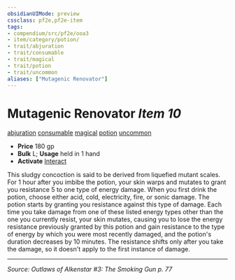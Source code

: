 ```yaml
---
obsidianUIMode: preview
cssclass: pf2e,pf2e-item
tags:
- compendium/src/pf2e/ooa3
- item/category/potion/
- trait/abjuration
- trait/consumable
- trait/magical
- trait/potion
- trait/uncommon
aliases: ["Mutagenic Renovator"]
---
```

# Mutagenic Renovator *Item 10*  
[abjuration](abjuration.md "Abjuration School Trait")  [consumable](consumable.md "Consumable Item Trait")  [magical](magical.md "Magical Item Trait")  [potion](potion.md "Potion Item Trait")  [uncommon](uncommon.md "Uncommon Rarity Trait")  

- **Price** 180 gp
- **Bulk** L; **Usage** held in 1 hand
- **Activate** [Interact](interact.md)

This sludgy concoction is said to be derived from liquefied mutant scales. For 1 hour after you imbibe the potion, your skin warps and mutates to grant you resistance 5 to one type of energy damage. When you first drink the potion, choose either acid, cold, electricity, fire, or sonic damage. The potion starts by granting you resistance against this type of damage. Each time you take damage from one of these listed energy types other than the one you currently resist, your skin mutates, causing you to lose the energy resistance previously granted by this potion and gain resistance to the type of energy by which you were most recently damaged, and the potion's duration decreases by 10 minutes. The resistance shifts only after you take the damage, so it doesn't apply to the first instance of damage.


---
*Source: Outlaws of Alkenstar #3: The Smoking Gun p. 77*